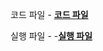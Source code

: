 코드 파일 - **[코드 파일](https://github.com/GUBBIB/Java_Lecture/blob/main/AddressBookGUI/Program/AddressBookProgram.zip)**

실행 파일 - -**[실행 파일](https://github.com/GUBBIB/Java_Lecture/blob/main/AddressBookGUI/Program/excuteFile.zip)**